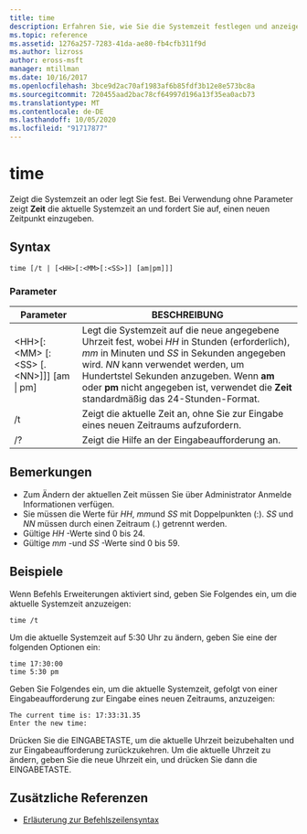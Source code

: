 ```yaml
---
title: time
description: Erfahren Sie, wie Sie die Systemzeit festlegen und anzeigen.
ms.topic: reference
ms.assetid: 1276a257-7283-41da-ae80-fb4cfb311f9d
ms.author: lizross
author: eross-msft
manager: mtillman
ms.date: 10/16/2017
ms.openlocfilehash: 3bce9d2ac70af1983af6b85fdf3b12e8e573bc8a
ms.sourcegitcommit: 720455aad2bac78cf64997d196a13f35ea0acb73
ms.translationtype: MT
ms.contentlocale: de-DE
ms.lasthandoff: 10/05/2020
ms.locfileid: "91717877"
---
```

# <a name="time"></a>time



Zeigt die Systemzeit an oder legt Sie fest. Bei Verwendung ohne Parameter zeigt **Zeit** die aktuelle Systemzeit an und fordert Sie auf, einen neuen Zeitpunkt einzugeben.



## <a name="syntax"></a>Syntax

```
time [/t | [<HH>[:<MM>[:<SS>]] [am|pm]]]
```

### <a name="parameters"></a>Parameter

|Parameter|BESCHREIBUNG|
|---------|-----------|
|\<HH>[:\<MM> [:\<SS> [.\<NN>]]] [am \| pm]|Legt die Systemzeit auf die neue angegebene Uhrzeit fest, wobei *HH* in Stunden (erforderlich), *mm* in Minuten und *SS* in Sekunden angegeben wird. *NN* kann verwendet werden, um Hundertstel Sekunden anzugeben. Wenn **am** oder **pm** nicht angegeben ist, verwendet die **Zeit** standardmäßig das 24-Stunden-Format.|
|/t|Zeigt die aktuelle Zeit an, ohne Sie zur Eingabe eines neuen Zeitraums aufzufordern.|
|/?|Zeigt die Hilfe an der Eingabeaufforderung an.|

## <a name="remarks"></a>Bemerkungen

-   Zum Ändern der aktuellen Zeit müssen Sie über Administrator Anmelde Informationen verfügen.
-   Sie müssen die Werte für *HH*, *mm*und *SS* mit Doppelpunkten (:). *SS* und *NN* müssen durch einen Zeitraum (.) getrennt werden.
-   Gültige *HH* -Werte sind 0 bis 24.
-   Gültige *mm* -und *SS* -Werte sind 0 bis 59.

## <a name="examples"></a>Beispiele

Wenn Befehls Erweiterungen aktiviert sind, geben Sie Folgendes ein, um die aktuelle Systemzeit anzuzeigen:
```
time /t
```
Um die aktuelle Systemzeit auf 5:30 Uhr zu ändern, geben Sie eine der folgenden Optionen ein:
```
time 17:30:00
time 5:30 pm
```
Geben Sie Folgendes ein, um die aktuelle Systemzeit, gefolgt von einer Eingabeaufforderung zur Eingabe eines neuen Zeitraums, anzuzeigen:
```
The current time is: 17:33:31.35
Enter the new time:
```
Drücken Sie die EINGABETASTE, um die aktuelle Uhrzeit beizubehalten und zur Eingabeaufforderung zurückzukehren. Um die aktuelle Uhrzeit zu ändern, geben Sie die neue Uhrzeit ein, und drücken Sie dann die EINGABETASTE.

## <a name="additional-references"></a>Zusätzliche Referenzen

- [Erläuterung zur Befehlszeilensyntax](command-line-syntax-key.md)